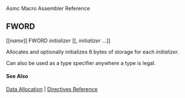 Asmc Macro Assembler Reference

## FWORD

[[_name_]] FWORD _initializer_ [[, _initializer_ ...]]

Allocates and optionally initializes 6 bytes of storage for each _initializer_.

Can also be used as a type specifier anywhere a type is legal.

#### See Also

[Data Allocation](data-allocation.md) | [Directives Reference](readme.md)
